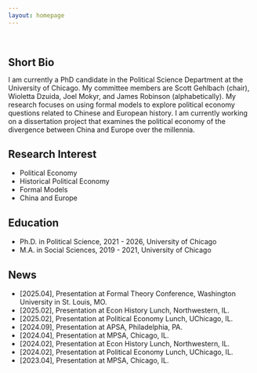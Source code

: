 ```yaml
---
layout: homepage
---
```


<h1 id="about-me"></h1>

<h2 style="margin: 60px 0px 10px;">Short Bio</h2>

I am currently a PhD candidate in the Political Science Department at the University of Chicago. My committee members are Scott Gehlbach (chair), Wioletta Dzuida, Joel Mokyr, and James Robinson (alphabetically). My research focuses on using formal models to explore political economy questions related to Chinese and European history. I am currently working on a dissertation project that examines the political economy of the divergence between China and Europe over the millennia.

## Research Interest

- Political Economy 
- Historical Political Economy
- Formal Models
- China and Europe

## Education
- Ph.D. in Political Science, 2021 - 2026, University of Chicago
- M.A. in Social Sciences, 2019 - 2021, University of Chicago

## News
- [2025.04], Presentation at Formal Theory Conference, Washington University in St. Louis, MO.
- [2025.02], Presentation at Econ History Lunch, Northwestern, IL. 
- [2025.02], Presentation at Political Economy Lunch, UChicago, IL.
- [2024.09], Presentation at APSA, Philadelphia, PA.
- [2024.04], Presentation at MPSA, Chicago, IL.
- [2024.02], Presentation at Econ History Lunch, Northwestern, IL.
- [2024.02], Presentation at Political Economy Lunch, UChicago, IL.
- [2023.04], Presentation at MPSA, Chicago, IL.
